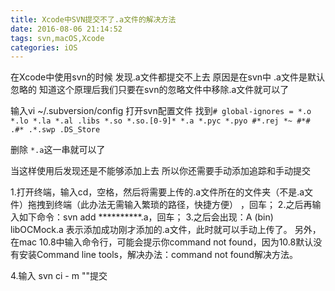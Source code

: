 ```yaml
---
title: Xcode中SVN提交不了.a文件的解决方法
date: 2016-08-06 21:14:52
tags: svn,macOS,Xcode
categories: iOS
---
```

在Xcode中使用svn的时候 发现.a文件都提交不上去
原因是在svn中 .a文件是默认忽略的 
知道这个原理后我们只要在svn的忽略文件中移除.a文件就可以了

输入vi ~/.subversion/config 打开svn配置文件
找到```# global-ignores = *.o *.lo *.la *.al .libs *.so *.so.[0-9]* *.a *.pyc *.pyo
 #*.rej *~ #*# .#* .*.swp .DS_Store```

删除 ```*.a```这一串就可以了

当这样使用后发现还是不能够添加上去 
所以你还需要手动添加追踪和手动提交

1.打开终端，输入cd，空格，然后将需要上传的.a文件所在的文件夹（不是.a文件）拖拽到终端（此办法无需输入繁琐的路径，快捷方便） ，回车；
2.之后再输入如下命令：svn add **********.a，回车；
3.之后会出现：A  (bin)  libOCMock.a
   表示添加成功刚才添加的.a文件，此时就可以手动上传了。
   另外，在mac 10.8中输入命令行，可能会提示你command not found，因为10.8默认没有安装Command line tools，解决办法：command not found解决方法。

4.输入 svn ci - m ""提交